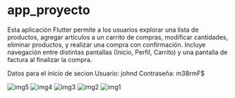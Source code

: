 # app_proyecto

Esta aplicación Flutter permite a los usuarios explorar una lista de productos, agregar artículos a un carrito de compras, modificar cantidades, eliminar productos, y realizar una compra con confirmación. Incluye navegación entre distintas pantallas (Inicio, Perfil, Carrito) y una pantalla de factura al finalizar la compra.

Datos para el inicio de secion
Usuario: johnd
Contraseña: m38rmF$

![img5](https://github.com/user-attachments/assets/e3dca84d-3c70-4011-b0e4-8c1ac6e54295)
![img4](https://github.com/user-attachments/assets/0f42edb5-4efe-464c-93cb-c47de15f387c)
![img3](https://github.com/user-attachments/assets/da33f188-cba7-47d6-b2b4-c6f2cf794455)
![img2](https://github.com/user-attachments/assets/f96a8fcf-2206-4077-ba49-77de29f6f7e0)
![img1](https://github.com/user-attachments/assets/ca7ed1a3-fc64-41a5-af76-ec2ea9a4a904)
